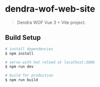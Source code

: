 # dendra-wof-web-site

> Dendra WOF Vue 3 + Vite project.

## Build Setup

```bash
# install dependencies
$ npm install

# serve with hot reload at localhost:3000
$ npm run dev

# build for production
$ npm run build
```
